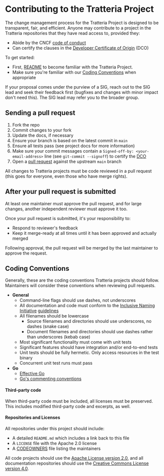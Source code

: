 # Contributing to the Tratteria Project

The change management process for the Tratteria Project is designed to be transparent, fair, and
efficient. Anyone may contribute to a project in the Tratteria repositories that they have read access
to, provided they:

* Abide by the CNCF [code of conduct](/CODE-OF-CONDUCT.md)
* Can certify the clauses in the [Developer Certificate of Origin](/DCO) (DCO)

To get started:

* First, [README](/README.md) to become familiar with the Tratteria Project.
* Make sure you're familiar with our [Coding Conventions](#conventions) when appropriate

If your proposal comes under the purview of a SIG, reach out to the SIG lead and seek their feedback
first (bugfixes and changes with minor impact don't need this). The SIG lead may refer you to the
broader group.

## Sending a pull request

1. Fork the repo
1. Commit changes to your fork
1. Update the docs, if necessary
1. Ensure your branch is based on the latest commit in `main`
1. Ensure all tests pass (see project docs for more information)
2. Make sure your commit messages contain a `Signed-off-by: <your-email-address>` line (see `git-commit --signoff`) to certify the [DCO](/DCO)
1. Open a [pull request](https://help.github.com/articles/creating-a-pull-request-from-a-fork/)
  against the upstream `main` branch

All changes to Tratteria projects must be code reviewed in a pull request (this goes for everyone, even
those who have merge rights).

## After your pull request is submitted

At least one maintainer must approve the pull request, and for large
changes, another independent reviewer must approve it too.

Once your pull request is submitted, it's your responsibility to:

* Respond to reviewer's feedback
* Keep it merge-ready at all times until it has been approved and actually merged

Following approval, the pull request will be merged by the last maintainer to approve the request.

## Coding Conventions <a name="conventions"></a>

Generally, these are the coding conventions Tratteria projects should follow. Maintainers will consider
these conventions when reviewing pull requests.

* **General**
  * Command-line flags should use dashes, not underscores
  * All documentation and code must conform to the [Inclusive Naming Initiative](https://inclusivenaming.org) [guidelines](https://inclusivenaming.org/language/word-list/)
  * All filenames should be lowercase
    * Source filenames and directories should use underscores, no dashes (snake case)
    * Document filenames and directories should use dashes rather than underscores (kebab case)
  * Most significant functionality must come with unit tests
  * Significant features should have integration and/or end-to-end tests
  * Unit tests should be fully hermetic. Only access resources in the test binary
  * Concurrent unit test runs must pass
* **Go**
  * [Effective Go](https://golang.org/doc/effective_go.html)
  * [Go's commenting conventions](http://blog.golang.org/godoc-documenting-go-code)

#### Third-party code

When third-party code must be included, all licenses must be preserved. This includes modified
third-party code and excerpts, as well.

#### Repositories and Licenses

All repositories under this project should include:

* A detailed `README.md` which includes a link back to this file
* A `LICENSE` file with the Apache 2.0 license
* A [CODEOWNERS](https://help.github.com/articles/about-codeowners/) file listing the maintainers

All code projects should use the [Apache License version
2.0](https://www.apache.org/licenses/LICENSE-2.0), and all documentation repositories should use the
[Creative Commons License version 4.0](https://creativecommons.org/licenses/by/4.0/legalcode).
